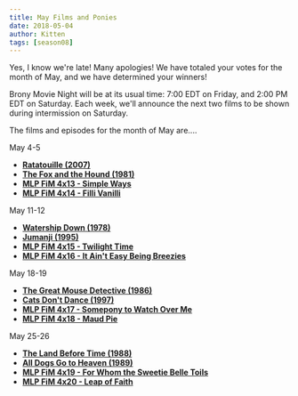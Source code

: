 ```yaml
---
title: May Films and Ponies
date: 2018-05-04
author: Kitten
tags: [season08]
---
```


Yes, I know we're late!  Many apologies!  We have totaled your votes for the month of May, and we have determined your winners!

Brony Movie Night will be at its usual time: 7:00 EDT on Friday, and 2:00 PM EDT on Saturday.  Each week, we'll announce the next two films to be shown during intermission on Saturday.

The films and episodes for the month of May are....

May 4-5
-	**[Ratatouille (2007)][m1]**
-	**[The Fox and the Hound (1981)][m2]**
-	**[MLP FiM 4x13 - Simple Ways][p1]**
-	**[MLP FiM 4x14 - Filli Vanilli][p2]**

May 11-12
-	**[Watership Down (1978)][m3]**
-	**[Jumanji (1995)][m4]**
-	**[MLP FiM 4x15 - Twilight Time][p3]**
-	**[MLP FiM 4x16 - It Ain't Easy Being Breezies][p4]**

May 18-19
-	**[The Great Mouse Detective (1986)][m5]**
-	**[Cats Don't Dance (1997)][m6]**
-	**[MLP FiM 4x17 - Somepony to Watch Over Me][p5]**
-	**[MLP FiM 4x18 - Maud Pie][p6]**

May 25-26
-	**[The Land Before Time (1988)][m7]**
-	**[All Dogs Go to Heaven (1989)][m8]**
-	**[MLP FiM 4x19 - For Whom the Sweetie Belle Toils ][p7]**
-	**[MLP FiM 4x20 - Leap of Faith][p8]**

[m1]: https://www.imdb.com/title/tt0382932/
[m2]: https://www.imdb.com/title/tt0082406/
[m3]: https://www.imdb.com/title/tt0078480/
[m4]: https://www.imdb.com/title/tt0113497/
[m5]: https://www.imdb.com/title/tt0091149/
[m6]: https://www.imdb.com/title/tt0118829/
[m7]: https://www.imdb.com/title/tt0095489/
[m8]: https://www.imdb.com/title/tt0096787/
[p1]: https://www.imdb.com/title/tt3099900/
[p2]: https://www.imdb.com/title/tt3099898/
[p3]: https://www.imdb.com/title/tt3099896/
[p4]: https://www.imdb.com/title/tt3099894/
[p5]: https://www.imdb.com/title/tt3099892/
[p6]: https://www.imdb.com/title/tt3099890/
[p7]: https://www.imdb.com/title/tt3099888/
[p8]: https://www.imdb.com/title/tt3099886/
